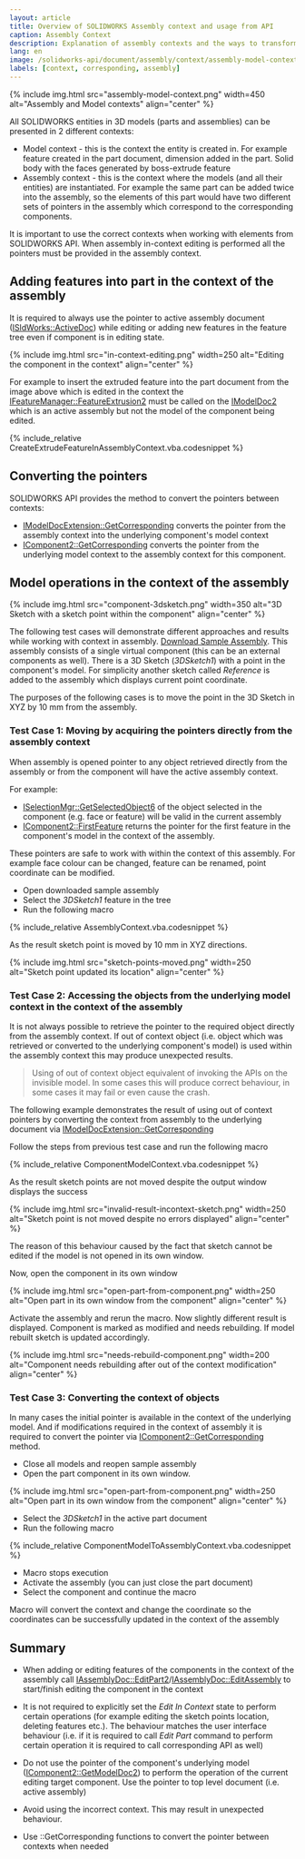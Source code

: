 ```yaml
---
layout: article
title: Overview of SOLIDWORKS Assembly context and usage from API
caption: Assembly Context
description: Explanation of assembly contexts and the ways to transform the pointer form assembly context to the model context and vice-versa using SOLIDWORKS API
lang: en
image: /solidworks-api/document/assembly/context/assembly-model-context.png
labels: [context, corresponding, assembly]
---
```

{% include img.html src="assembly-model-context.png" width=450 alt="Assembly and Model contexts" align="center" %}

All SOLIDWORKS entities in 3D models (parts and assemblies) can be presented in 2 different contexts:

* Model context - this is the context the entity is created in. For example feature created in the part document, dimension added in the part. Solid body with the faces generated by boss-extrude feature
* Assembly context - this is the context where the models (and all their entities) are instantiated. For example the same part can be added twice into the assembly, so the elements of this part would have two different sets of pointers in the assembly which correspond to the corresponding components.

It is important to use the correct contexts when working with elements from SOLIDWORKS API. When assembly in-context editing is performed all the pointers must be provided in the assembly context.

## Adding features into part in the context of the assembly

It is required to always use the pointer to active assembly document ([ISldWorks::ActiveDoc](http://help.solidworks.com/2012/english/api/sldworksapi/solidworks.interop.sldworks~solidworks.interop.sldworks.isldworks~activedoc.html)) while editing or adding new features in the feature tree even if component is in editing state.

{% include img.html src="in-context-editing.png" width=250 alt="Editing the component in the context" align="center" %}

For example to insert the extruded feature into the part document from the image above which is edited in the context the [IFeatureManager::FeatureExtrusion2](http://help.solidworks.com/2012/english/api/sldworksapi/SolidWorks.Interop.sldworks~SolidWorks.Interop.sldworks.IFeatureManager~FeatureExtrusion2.html) must be called on the [IModelDoc2](http://help.solidworks.com/2012/english/api/sldworksapi/solidworks.interop.sldworks~solidworks.interop.sldworks.imodeldoc2_methods.html) which is an active assembly but not the model of the component being edited.

{% include_relative CreateExtrudeFeatureInAssemblyContext.vba.codesnippet %}

## Converting the pointers

SOLIDWORKS API provides the method to convert the pointers between contexts:

* [IModelDocExtension::GetCorresponding](http://help.solidworks.com/2012/english/api/sldworksapi/solidworks.interop.sldworks~solidworks.interop.sldworks.imodeldocextension~getcorresponding.html) converts the pointer from the assembly context into the underlying component's model context
* [IComponent2::GetCorresponding](http://help.solidworks.com/2012/english/api/sldworksapi/solidworks.interop.sldworks~solidworks.interop.sldworks.icomponent2~getcorresponding.html) converts the pointer from the underlying model context to the assembly context for this component.

## Model operations in the context of the assembly

{% include img.html src="component-3dsketch.png" width=350 alt="3D Sketch with a sketch point within the component" align="center" %}

The following test cases will demonstrate different approaches and results while working with context in assembly. [Download Sample Assembly](SketchAssm.SLDASM). This assembly consists of a single virtual component (this can be an external components as well). There is a 3D Sketch (*3DSketch1*) with a point in the component's model. For simplicity another sketch called *Reference* is added to the assembly which displays current point coordinate.

The purposes of the following cases is to move the point in the 3D Sketch in XYZ by 10 mm from the assembly.

### Test Case 1: Moving by acquiring the pointers directly from the assembly context

When assembly is opened pointer to any object retrieved directly from the assembly or from the component will have the active assembly context.

For example:

* [ISelectionMgr::GetSelectedObject6](http://help.solidworks.com/2012/english/api/sldworksapi/solidworks.interop.sldworks~solidworks.interop.sldworks.iselectionmgr~getselectedobject6.html) of the object selected in the component (e.g. face or feature) will be valid in the current assembly
* [IComponent2::FirstFeature](http://help.solidworks.com/2012/english/api/sldworksapi/solidworks.interop.sldworks~solidworks.interop.sldworks.icomponent2~firstfeature.html) returns the pointer for the first feature in the component's model in the context of the assembly.

These pointers are safe to work with within the context of this assembly. For example face colour can be changed, feature can be renamed, point coordinate can be modified.

* Open downloaded sample assembly
* Select the *3DSketch1* feature in the tree
* Run the following macro

{% include_relative AssemblyContext.vba.codesnippet %}

As the result sketch point is moved by 10 mm in XYZ directions.

{% include img.html src="sketch-points-moved.png" width=250 alt="Sketch point updated its location" align="center" %}

### Test Case 2: Accessing the objects from the underlying model context in the context of the assembly

It is not always possible to retrieve the pointer to the required object directly from the assembly context. If out of context object (i.e. object which was retrieved or converted to the underlying component's model) is used within the assembly context this may produce unexpected results.

> Using of out of context object equivalent of invoking the APIs on the invisible model. In some cases this will produce correct behaviour, in some cases it may fail or even cause the crash.

The following example demonstrates the result of using out of context pointers by converting the context from assembly to the underlying document via [IModelDocExtension::GetCorresponding](http://help.solidworks.com/2012/english/api/sldworksapi/solidworks.interop.sldworks~solidworks.interop.sldworks.imodeldocextension~getcorresponding.html)

Follow the steps from previous test case and run the following macro

{% include_relative ComponentModelContext.vba.codesnippet %}

As the result sketch points are not moved despite the output window displays the success

{% include img.html src="invalid-result-incontext-sketch.png" width=250 alt="Sketch point is not moved despite no errors displayed" align="center" %}

The reason of this behaviour caused by the fact that sketch cannot be edited if the model is not opened in its own window.

Now, open the component in its own window

{% include img.html src="open-part-from-component.png" width=250 alt="Open part in its own window from the component" align="center" %}

Activate the assembly and rerun the macro. Now slightly different result is displayed. Component is marked as modified and needs rebuilding. If model rebuilt sketch is updated accordingly.

{% include img.html src="needs-rebuild-component.png" width=200 alt="Component needs rebuilding after out of the context modification" align="center" %}

### Test Case 3: Converting the context of objects

In many cases the initial pointer is available in the context of the underlying model. And if modifications required in the context of assembly it is required to convert the pointer via [IComponent2::GetCorresponding](http://help.solidworks.com/2012/english/api/sldworksapi/solidworks.interop.sldworks~solidworks.interop.sldworks.icomponent2~getcorresponding.html) method.

* Close all models and reopen sample assembly
* Open the part component in its own window.

{% include img.html src="open-part-from-component.png" width=250 alt="Open part in its own window from the component" align="center" %}

* Select the *3DSketch1* in the active part document
* Run the following macro

{% include_relative ComponentModelToAssemblyContext.vba.codesnippet %}

* Macro stops execution
* Activate the assembly (you can just close the part document)
* Select the component and continue the macro

Macro will convert the context and change the coordinate so the coordinates can be successfully updated in the context of the assembly

## Summary

* When adding or editing features of the components in the context of the assembly call [IAssemblyDoc::EditPart2](http://help.solidworks.com/2017/english/api/sldworksapi/solidworks.interop.sldworks~solidworks.interop.sldworks.iassemblydoc~editpart2.html)/[IAssemblyDoc::EditAssembly](http://help.solidworks.com/2017/english/api/sldworksapi/solidworks.interop.sldworks~solidworks.interop.sldworks.iassemblydoc~editassembly.html) to start/finish editing the component in the context

* It is not required to explicitly set the *Edit In Context* state to perform certain operations (for example editing the sketch points location, deleting features etc.). The behaviour matches the user interface behaviour (i.e. if it is required to call *Edit Part* command to perform certain operation it is required to call corresponding API as well)

* Do not use the pointer of the component's underlying model ([IComponent2::GetModelDoc2](http://help.solidworks.com/2017/english/api/sldworksapi/solidworks.interop.sldworks~solidworks.interop.sldworks.icomponent2~getmodeldoc2.html)) to perform the operation of the current editing target component. Use the pointer to top level document (i.e. active assembly)

* Avoid using the incorrect context. This may result in unexpected behaviour.

* Use ::GetCorresponding functions to convert the pointer between contexts when needed